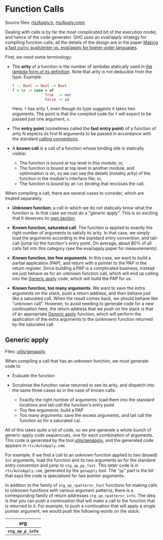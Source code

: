 # Function Calls


Source files: [rts/Apply.h](https://gitlab.haskell.org/ghc/ghc/blob/master/rts/Apply.h), [rts/Apply.cmm](https://gitlab.haskell.org/ghc/ghc/blob/master/rts/Apply.cmm)


Dealing with calls is by far the most complicated bit of the execution model, and hence of the code generator.  GHC uses an *eval/apply* strategy for compiling function calls; all the details of the design are in the paper [Making a fast curry: push/enter vs. eval/apply for higher-order languages](http://simonmar.github.io/bib/papers/evalapplyjfp06.pdf).


First, we need some terminology:

- The **arity** of a function is the number of lambdas statically used in [the lambda-form of its definition](commentary/compiler/stg-syn-type).  Note that arity is not deducible from the type.  Example:

  ```haskell
  f :: Bool -> Bool -> Bool
  f = \x -> case x of 
                 True  -> not
                 False -> id
  ```

  Here, `f` has arity 1, even though its type suggests it takes two arguments.  The point is that the compiled code for `f` will expect to be passed just one argument, `x`.

- The **entry point** (sometimes called the **fast entry point**) of a function of arity N expects its first N  arguments to be passed in accordance with the standard [calling conventions](commentary/rts/haskell-execution/calling-convention).

- A **known call** is a call of a function whose binding site is statically visible:

  - The function is bound at top level in this module; or,
  - The function is bound at top level in another module, and optimisation is on, so we can see the details (notably arity) of the function in the module's interface file; or,
  - The function is bound by an `let` binding that encloses the call.


When compiling a call, there are several cases to consider, which are treated separately.  

- **Unknown function**;  a call in which we do not statically know what the function is.  In that case we must do a "generic apply".  This is so exciting that it deserves its [own section](commentary/rts/haskell-execution/function-calls#generic-apply).

- **Known function, saturated call**.   The function is applied to exactly the right number of arguments to satisfy its arity.  In that case, we simply load the arguments according to the standard entry convention, and tail-call (jump to) the function's entry point.  On average, about 80% of all calls fall into this category (see the eval/apply paper for measurements).

- **Known function, too few arguments**.  In this case, we want to build a partial application (PAP), and return with a pointer to the PAP in the return register.  Since building a PAP is a complicated business, instead we just behave as for an unknown function call, which will end up calling into the [Generic apply](#Genericapply) code, which will build the PAP for us.

- **Known function, too many arguments**.  We want to save the extra arguments on the stack, push a return address, and then behave just like a saturated call.  When the result comes back, we should behave like "unknown call".  However, to avoid needing to generate code for a new continuation here, the return address that we push on the stack is that of an appropriate [Generic apply](#Genericapply) function, which will perform the application of the extra arguments to the (unknown) function returned by the saturated call.

## Generic apply


Files: [utils/genapply](https://gitlab.haskell.org/ghc/ghc/blob/master/utils/genapply)


When compiling a call that has an unknown function, we must generate code to

- Evaluate the function
- Scrutinise the function value returned to see its arity, and dispatch into the same three cases as in the case of known calls:

  - Exactly the right number of arguments: load them into the standard locations and tail-call the function's entry point
  - Too few arguments: build a PAP
  - Too many arguments: save the excess arguments, and tail call the function as for a saturated cal.


All of this takes quite a lot of code, so we pre-generate a whole bunch of generic-apply code sequencues, one for each combination of arguments.  This code is generated by the tool [utils/genapply](https://gitlab.haskell.org/ghc/ghc/blob/master/utils/genapply), and the generated code appears in `rts/AutoApply.cmm`.


For example, if we find a call to an unknown function applied to two (boxed) `Int` arguments, load the function and its two arguments as for the standard entry convention and jump to `stg_ap_pp_fast`.  This latter code is in `rts/AutoApply.cmm`, generated by the `genapply` tool.  The "`pp`" part is the bit that says the code is specialised for two pointer arguments.



In addition to the family of `stg_ap_<pattern>_fast` functions for making calls to unknown functions with various argument patterns, there is a corresponding family of return addresses `stg_ap_<pattern>_info`.  The idea is that you can push a continuation that will make a call to the function that is returned to it.  For example, to push a continuation that will apply a single pointer argument, we would push the following words on the stack:


<table><tr><th> arg 
</th></tr>
<tr><th> <tt>stg_ap_p_info</tt> 
</th></tr></table>


